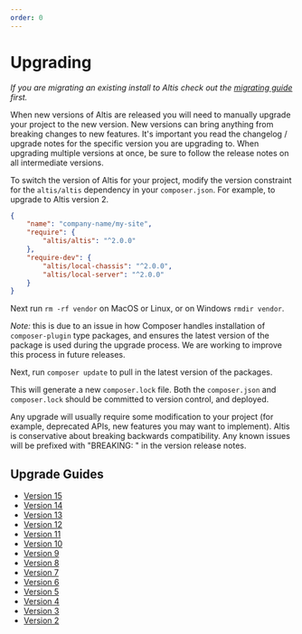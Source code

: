 ```yaml
---
order: 0
---
```


# Upgrading

_If you are migrating an existing install to Altis check out the [migrating guide](../migrating/) first._

When new versions of Altis are released you will need to manually upgrade your project to the new version. New versions can bring anything from breaking changes to new features. It's important you read the changelog / upgrade notes for the specific version you are upgrading to. When upgrading multiple versions at once, be sure to follow the release notes on all intermediate versions.

To switch the version of Altis for your project, modify the version constraint for the `altis/altis` dependency in your `composer.json`. For example, to upgrade to Altis version 2.

```json
{
	"name": "company-name/my-site",
	"require": {
		"altis/altis": "^2.0.0"
	},
	"require-dev": {
		"altis/local-chassis": "^2.0.0",
		"altis/local-server": "^2.0.0"
	}
}
```

Next run `rm -rf vendor` on MacOS or Linux, or on Windows `rmdir vendor`.

*Note:* this is due to an issue in how Composer handles installation of `composer-plugin` type packages, and ensures the latest version of the package is used during the upgrade process. We are working to improve this process in future releases.

Next, run `composer update` to pull in the latest version of the packages.

This will generate a new `composer.lock` file. Both the `composer.json` and `composer.lock` should be committed to version control, and deployed.

Any upgrade will usually require some modification to your project (for example, deprecated APIs, new features you may want to implement). Altis is conservative about breaking backwards compatibility. Any known issues will be prefixed with "BREAKING: " in the version release notes.

## Upgrade Guides

- [Version 15](./v15.md)
- [Version 14](./v14.md)
- [Version 13](./v13.md)
- [Version 12](./v12.md)
- [Version 11](./v11.md)
- [Version 10](./v10.md)
- [Version 9](./v9.md)
- [Version 8](./v8.md)
- [Version 7](./v7.md)
- [Version 6](./v6.md)
- [Version 5](./v5.md)
- [Version 4](./v4.md)
- [Version 3](./v3.md)
- [Version 2](./v2.md)
